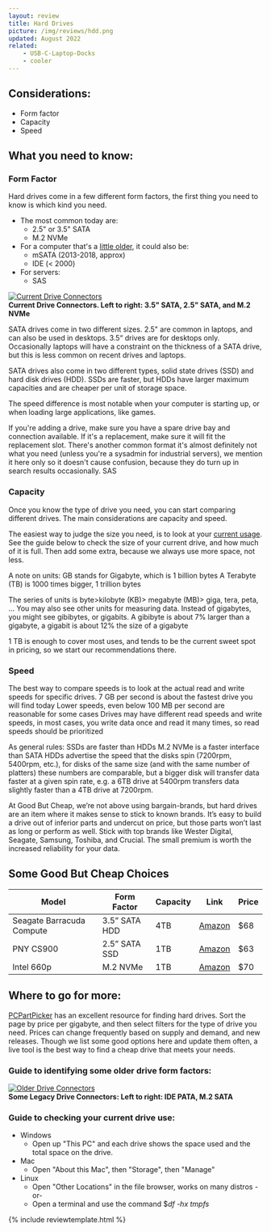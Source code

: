 ```yaml
---
layout: review
title: Hard Drives
picture: /img/reviews/hdd.png
updated: August 2022
related:
    - USB-C-Laptop-Docks
    - cooler
---
```


## Considerations:
- Form factor
- Capacity
- Speed

## What you need to know:

### Form Factor
Hard drives come in a few different form factors, the first thing you need to know is which kind you need.
- The most common today are:
  - 2.5" or 3.5" SATA
  - M.2 NVMe
- For a computer that's a [little older](#id), it could also be:
  - mSATA (2013-2018, approx)
  - IDE (< 2000)
- For servers:
  - SAS

<div class="col-md-12 col-sm-12 portfolio-item">
  <a class="portfolio-link" href="/review/hard-drives">
    <img class="img-fluid" src="/img/reviews/hard-drives/connectors.jpg" alt="Current Drive Connectors">
  </a>
  <div class="portfolio-caption">
    <strong>Current Drive Connectors. Left to right: 3.5" SATA, 2.5" SATA, and M.2 NVMe</strong>
    <p class="text-muted"></p>
  </div>
</div>

SATA drives come in two different sizes. 2.5" are common in laptops, and can also be used in desktops. 3.5“ drives are for desktops only. Occasionally laptops will have a constraint on the thickness of a SATA drive, but this is less common on recent drives and laptops.

SATA drives also come in two different types, solid state drives (SSD) and hard disk drives (HDD). SSDs are faster, but HDDs have larger maximum capacities and are cheaper per unit of storage space.

The speed difference is most notable when your computer is starting up, or when loading large applications, like games. 

If you're adding a drive, make sure you have a spare drive bay and connection available. If it's a replacement, make sure it will fit the replacement slot.
There's another common format it's almost definitely not what you need (unless you're a sysadmin for industrial servers), we mention it here only so it doesn't cause confusion, because they do turn up in search results occasionally.
SAS

### Capacity
Once you know the type of drive you need, you can start comparing different drives. The main considerations are capacity and speed.

The easiest way to judge the size you need, is to look at your [current usage](#idusage). See the guide below to check the size of your current drive, and how much of it is full. Then add some extra, because we always use more space, not less.

A note on units:
GB stands for Gigabyte, which is 1 billion bytes
A Terabyte (TB) is 1000 times bigger, 1 trillion bytes

The series of units is byte>kilobyte (KB)> megabyte (MB)> giga, tera, peta, …
You may also see other units for measuring data. Instead of gigabytes, you might see gibibytes, or gigabits. A gibibyte is about 7% larger than a gigabyte, a gigabit is about 12% the size of a gigabyte

1 TB is enough to cover most uses, and tends to be the current sweet spot in pricing, so we start our recommendations there.

### Speed

The best way to compare speeds is to look at the actual read and write speeds for specific drives. 
7 GB per second is about the fastest drive you will find today
Lower speeds, even below 100 MB per second are reasonable for some cases
Drives may have different read speeds and write speeds, in most cases, you write data once and read it many times, so read speeds should be prioritized

As general rules:
SSDs are faster than HDDs
M.2 NVMe is a faster interface than SATA
HDDs advertise the speed that the disks spin (7200rpm, 5400rpm, etc.), for disks of the same size (and with the same number of platters) these numbers are comparable, but a bigger disk will transfer data faster at a given spin rate, e.g. a 6TB drive at 5400rpm transfers data slightly faster than a 4TB drive at 7200rpm.

At Good But Cheap, we’re not above using bargain-brands, but hard drives are an item where it makes sense to stick to known brands. It’s easy to build a drive out of inferior parts and undercut on price, but those parts won’t last as long or perform as well. Stick with top brands like Wester Digital, Seagate, Samsung, Toshiba, and Crucial. The small premium is worth the increased reliability for your data.

## Some Good But Cheap Choices
| Model | Form Factor | Capacity | Link | Price |
| --- | --- | --- | --- | --- |
| Seagate Barracuda Compute | 3.5” SATA HDD | 4TB | [Amazon](https://www.amazon.com/dp/B07D9C7SQH) | $68 |
| PNY CS900 | 2.5” SATA SSD | 1TB | [Amazon](https://www.amazon.com/dp/B07Y5VDNT9) | $63 |
| Intel 660p | M.2 NVMe | 1TB | [Amazon](https://www.amazon.com/dp/B07GCL6BR4) | $70 |

## Where to go for more:

[PCPartPicker](https://pcpartpicker.com/products/internal-hard-drive/#sort=ppgb) has an excellent resource for finding hard drives. Sort the page by price per gigabyte, and then select filters for the type of drive you need.
Prices can change frequently based on supply and demand, and new releases. Though we list some good options here and update them often, a live tool is the best way to find a cheap drive that meets your needs.

<a name="idolder"></a>

### Guide to identifying some older drive form factors:
<div class="col-md-12 col-sm-12 portfolio-item">
  <a class="portfolio-link" href="/review/hard-drives">
    <img class="img-fluid" src="/img/reviews/hard-drives/legacy.jpg" alt="Older Drive Connectors">
  </a>
  <div class="portfolio-caption">
    <strong>Some Legacy Drive Connectors: Left to right: IDE PATA, M.2 SATA</strong>
    <p class="text-muted"></p>
  </div>
</div>

<a name="idusage"></a>

### Guide to checking your current drive use:
- Windows
  - Open up "This PC" and each drive shows the space used and the total space on the drive.
- Mac
  - Open "About this Mac", then "Storage", then "Manage"
- Linux
  - Open "Other Locations" in the file browser, works on many distros -or-
  - Open a terminal and use the command $*df -hx tmpfs*

{% include reviewtemplate.html %}
